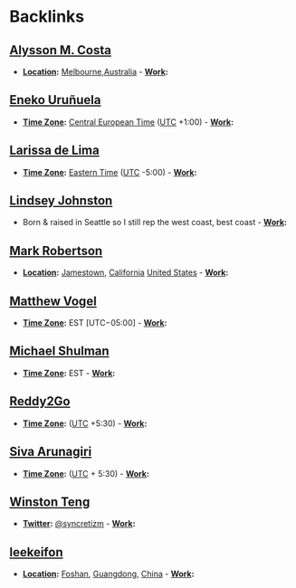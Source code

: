 
# Backlinks
## [Alysson M. Costa](<Alysson M. Costa.md>)
- **[Location](<Location.md>):** [Melbourne](<Melbourne.md>),[Australia](<Australia.md>)
        - **[Work](<Work.md>):**

## [Eneko Uruñuela](<Eneko Uruñuela.md>)
- **[Time Zone](<Time Zone.md>):** [Central European Time](<Central European Time.md>) ([UTC](<UTC.md>) +1:00)
        - **[Work](<Work.md>):**

## [Larissa de Lima](<Larissa de Lima.md>)
- **[Time Zone](<Time Zone.md>):** [Eastern Time](<Eastern Time.md>) ([UTC](<UTC.md>) -5:00)
        - **[Work](<Work.md>):**

## [Lindsey Johnston](<Lindsey Johnston.md>)
- Born & raised in Seattle so I still rep the west coast, best coast
        - **[Work](<Work.md>):**

## [Mark Robertson](<Mark Robertson.md>)
- **[Location](<Location.md>):** [Jamestown](<Jamestown.md>), [California](<California.md>) [United States](<United States.md>)
        - **[Work](<Work.md>):**

## [Matthew Vogel](<Matthew Vogel.md>)
- **[Time Zone](<Time Zone.md>):** EST [UTC−05:00]
        - **[Work](<Work.md>):**

## [Michael Shulman](<Michael Shulman.md>)
- **[Time Zone](<Time Zone.md>):** EST
        - **[Work](<Work.md>):**

## [Reddy2Go](<Reddy2Go.md>)
- **[Time Zone](<Time Zone.md>):** ([UTC](<UTC.md>) +5:30)
        - **[Work](<Work.md>):**

## [Siva Arunagiri](<Siva Arunagiri.md>)
- **[Time Zone](<Time Zone.md>):** ([UTC](<UTC.md>) + 5:30)
        - **[Work](<Work.md>):**

## [Winston Teng](<Winston Teng.md>)
- **[Twitter](<Twitter.md>):** [@syncretizm](http://twitter.com/syncretizm)
        - **[Work](<Work.md>):**

## [leekeifon](<leekeifon.md>)
- **[Location](<Location.md>):** [Foshan](<Foshan.md>), [Guangdong](<Guangdong.md>), [China](<China.md>)
        - **[Work](<Work.md>):**

